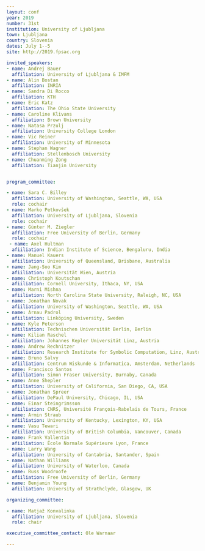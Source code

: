 ```yaml
---
layout: conf
year: 2019
number: 31st
institution: University of Ljubljana
town: Ljubljana
country: Slovenia
dates: July 1--5
site: http://2019.fpsac.org

invited_speakers:
- name: Andrej Bauer
  affiliation: University of Ljubljana & IMFM
- name: Alin Bostan
  affiliation: INRIA
- name: Sandra Di Rocco
  affiliation: KTH
- name: Eric Katz
  affiliation: The Ohio State University
- name: Caroline Klivans
  affiliation: Brown University
- name: Natasa Przulj
  affiliation: University College London
- name: Vic Reiner
  affiliation: University of Minnesota
- name: Stephan Wagner
  affiliation: Stellenbosch University
- name: Chuanming Zong
  affiliation: Tianjin University


program_committee:

- name: Sara C. Billey
  affiliation: University of Washington, Seattle, WA, USA
  role: cochair
- name: Marko Petkovšek
  affiliation: University of Ljubljana, Slovenia
  role: cochair
- name: Günter M. Ziegler
  affiliation: Free University of Berlin, Germany
  role: cochair
 - name: Axel Hultman
  afiiliation: Indian Institute of Science, Bengaluru, India
- name: Manuel Kauers
  afiiliation: University of Queensland, Brisbane, Australia
- name: Jang-Soo Kim
  afiiliation: Universität Wien, Austria
- name: Christoph Koutschan
  afiiliation: Cornell University, Ithaca, NY, USA
- name: Marni Mishna
  afiiliation: North Carolina State University, Raleigh, NC, USA
- name: Jonathan Novak
  afiiliation: University of Washington, Seattle, WA, USA
- name: Arnau Padrol
  afiiliation: Linköping University, Sweden
- name: Kyle Peterson
  afiiliation: Technischen Universität Berlin, Berlin
- name: Kilian Raschel
  afiiliation: Johannes Kepler Universität Linz, Austria
- name: Andrew Rechnitzer
  afiiliation: Research Institute for Symbolic Computation, Linz, Austria
- name: Bruno Salvy
  afiiliation: Centrum Wiskunde & Informatica, Amsterdam, Netherlands
- name: Francisco Santos
  afiiliation: Simon Fraser University, Burnaby, Canada
- name: Anne Shepler
  afiiliation: University of California, San Diego, CA, USA
- name: Jonathan Spreer
  afiiliation: DePaul University, Chicago, IL, USA
- name: Einar Steingrimsson
  afiiliation: CNRS, Université François-Rabelais de Tours, France
- name: Armin Straub
  afiiliation: University of Kentucky, Lexington, KY, USA
- name: Vasu Tewari
  afiiliation: University of British Columbia, Vancouver, Canada
- name: Frank Vallentin
  afiiliation: École Normale Supérieure Lyon, France
- name: Larry Wang
  afiiliation: University of Cantabria, Santander, Spain
- name: Nathan Williams
  afiiliation: University of Waterloo, Canada
- name: Russ Woodroofe 
  afiiliation: Free University of Berlin, Germany
- name: Benjamin Young
  afiiliation: University of Strathclyde, Glasgow, UK

organizing_committee:

- name: Matjaž Konvalinka
  affiliation: University of Ljubljana, Slovenia
  role: chair

executive_committee_contact: Ole Warnaar

---
```


